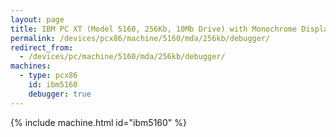 ```yaml
---
layout: page
title: IBM PC XT (Model 5160, 256Kb, 10Mb Drive) with Monochrome Display and Debugger
permalink: /devices/pcx86/machine/5160/mda/256kb/debugger/
redirect_from:
  - /devices/pc/machine/5160/mda/256kb/debugger/
machines:
  - type: pcx86
    id: ibm5160
    debugger: true
---
```


{% include machine.html id="ibm5160" %}
